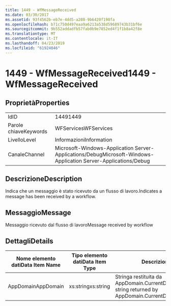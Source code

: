 ```yaml
---
title: 1449 - WfMessageReceived
ms.date: 03/30/2017
ms.assetid: 93f4562b-eb7e-4dd5-a208-9b6420f198fa
ms.openlocfilehash: b71c750d497eaa9a6213a538d59689743b31bf6e
ms.sourcegitcommit: 9b552addadfb57fab0b9e7852ed4f1f1b8a42f8e
ms.translationtype: MT
ms.contentlocale: it-IT
ms.lasthandoff: 04/23/2019
ms.locfileid: "61924046"
---
```

# <a name="1449---wfmessagereceived"></a><span data-ttu-id="717b1-102">1449 - WfMessageReceived</span><span class="sxs-lookup"><span data-stu-id="717b1-102">1449 - WfMessageReceived</span></span>
## <a name="properties"></a><span data-ttu-id="717b1-103">Proprietà</span><span class="sxs-lookup"><span data-stu-id="717b1-103">Properties</span></span>  
  
|||  
|-|-|  
|<span data-ttu-id="717b1-104">Id</span><span class="sxs-lookup"><span data-stu-id="717b1-104">ID</span></span>|<span data-ttu-id="717b1-105">1449</span><span class="sxs-lookup"><span data-stu-id="717b1-105">1449</span></span>|  
|<span data-ttu-id="717b1-106">Parole chiave</span><span class="sxs-lookup"><span data-stu-id="717b1-106">Keywords</span></span>|<span data-ttu-id="717b1-107">WFServices</span><span class="sxs-lookup"><span data-stu-id="717b1-107">WFServices</span></span>|  
|<span data-ttu-id="717b1-108">Livello</span><span class="sxs-lookup"><span data-stu-id="717b1-108">Level</span></span>|<span data-ttu-id="717b1-109">Informazioni</span><span class="sxs-lookup"><span data-stu-id="717b1-109">Information</span></span>|  
|<span data-ttu-id="717b1-110">Canale</span><span class="sxs-lookup"><span data-stu-id="717b1-110">Channel</span></span>|<span data-ttu-id="717b1-111">Microsoft-Windows-Application Server-Applications/Debug</span><span class="sxs-lookup"><span data-stu-id="717b1-111">Microsoft-Windows-Application Server-Applications/Debug</span></span>|  
  
## <a name="description"></a><span data-ttu-id="717b1-112">Descrizione</span><span class="sxs-lookup"><span data-stu-id="717b1-112">Description</span></span>  
 <span data-ttu-id="717b1-113">Indica che un messaggio è stato ricevuto da un flusso di lavoro.</span><span class="sxs-lookup"><span data-stu-id="717b1-113">Indicates a message has been received by a workflow.</span></span>  
  
## <a name="message"></a><span data-ttu-id="717b1-114">Messaggio</span><span class="sxs-lookup"><span data-stu-id="717b1-114">Message</span></span>  
 <span data-ttu-id="717b1-115">Messaggio ricevuto dal flusso di lavoro</span><span class="sxs-lookup"><span data-stu-id="717b1-115">Message received by workflow</span></span>  
  
## <a name="details"></a><span data-ttu-id="717b1-116">Dettagli</span><span class="sxs-lookup"><span data-stu-id="717b1-116">Details</span></span>  
  
|<span data-ttu-id="717b1-117">Nome elemento dati</span><span class="sxs-lookup"><span data-stu-id="717b1-117">Data Item Name</span></span>|<span data-ttu-id="717b1-118">Tipo elemento dati</span><span class="sxs-lookup"><span data-stu-id="717b1-118">Data Item Type</span></span>|<span data-ttu-id="717b1-119">Descrizione</span><span class="sxs-lookup"><span data-stu-id="717b1-119">Description</span></span>|  
|--------------------|--------------------|-----------------|  
|<span data-ttu-id="717b1-120">AppDomain</span><span class="sxs-lookup"><span data-stu-id="717b1-120">AppDomain</span></span>|<span data-ttu-id="717b1-121">xs:string</span><span class="sxs-lookup"><span data-stu-id="717b1-121">xs:string</span></span>|<span data-ttu-id="717b1-122">Stringa restituita da AppDomain.CurrentDomain.FriendlyName.</span><span class="sxs-lookup"><span data-stu-id="717b1-122">The string returned by AppDomain.CurrentDomain.FriendlyName.</span></span>|
